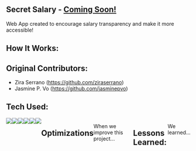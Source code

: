## Secret Salary - <a href="https://secretsalary.netlify.app" target="_blank"> Coming Soon!</a>

Web App created to encourage salary transparency and make it more accessible!

<!-- Screenshot of Project -->

## How It Works:


## Original Contributors:
* Zira Serrano (https://github.com/ziraserrano)
* Jasmine P. Vo (https://github.com/jasminepvo) 

## Tech Used: 

<div style="display: flex; flex-direction: row;" align=left >
<a href="https://www.w3.org/html/" target="_blank">
    <img src="https://img.shields.io/static/v1?&style=flat&logo=HTML5&logoColor=grey&labelColor=d2d8ff&label=&message=HTML&color=d2d8ff"/>
  </a>
  <a href="https://www.w3schools.com/css/" target="_blank">
    <img src="https://img.shields.io/static/v1?&style=flat&logo=CSS3&logoColor=grey&labelColor=d2d8ff&label=&message=CSS&color=d2d8ff"/>
  </a>
  <a href="https://www.w3schools.com/javascript/" target="_blank">
    <img src="https://img.shields.io/static/v1?&style=flat&logo=javascript&logoColor=grey&labelColor=d2d8ff&label=&message=JAVASCRIPT&color=d2d8ff"/>
  </a>
  <a href="https://www.w3schools.com/react/" target="_blank">
    <img src="https://img.shields.io/static/v1?&style=flat&logo=react&logoColor=grey&labelColor=d2d8ff&label=&message=REACT&color=d2d8ff"/>
  </a>
  <a href="https://www.w3schools.com/tailwind/" target="_blank">
    <img src="https://img.shields.io/static/v1?&style=flat&logo=tailwindcss&logoColor=grey&labelColor=d2d8ff&label=&message=TAILWIND&color=d2d8ff"/>
  </a>
  <a href="#" target="_blank">
    <img src="https://img.shields.io/static/v1?&style=flat&logo=vite&logoColor=grey&labelColor=d2d8ff&label=&message=VITE&color=d2d8ff"/>
  </a>

## Optimizations

When we improve this project...

## Lessons Learned:

We learned...

